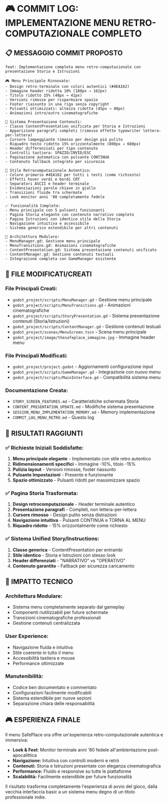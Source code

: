 # 🎮 COMMIT LOG: IMPLEMENTAZIONE MENU RETRO-COMPUTAZIONALE COMPLETO

## 📋 **MESSAGGIO COMMIT PROPOSTO**

```
feat: Implementazione completa menu retro-computazionale con presentazione Storia e Istruzioni

🎮 Menu Principale Rinnovato:
- Design retro-terminale con colori autentici (#4EA162)
- Immagine header ridotta 10% (180px → 162px)
- Titolo ridotto 15% (48px → 41px)
- Versioni rimosse per risparmiare spazio
- Footer riassunto in una riga senza copyright
- Pulsanti ottimizzati: altezza ridotta (45px → 40px)
- Animazioni intro/outro cinematografiche

📖 Sistema Presentazione Contenuti:
- Classe ContentPresentation unificata per Storia e Istruzioni
- Apparizione paragrafi completi (rimosso effetto typewriter lettera-per-lettera)
- Cursore lampeggiante rimosso per design più pulito
- Riquadro testo ridotto 15% orizzontalmente (800px → 680px)
- Header differenziati per tipo contenuto
- Controlli tastiera: SPAZIO/INVIO/ESC
- Paginazione automatica con pulsante CONTINUA
- Contenuto fallback integrato per sicurezza

🎨 Stile Retrocomputazionale Autentico:
- Colore primario #4EA162 per tutti i testi (come richiesto)
- Effetti hover verdi e bordi CRT
- Separatori ASCII e header terminale
- Evidenziazioni parole chiave in giallo
- Transizioni fluide tra schermate
- Look monitor anni '80 completamente fedele

✅ Funzionalità Complete:
- Menu principale con 5 pulsanti funzionanti
- Pagina Storia elegante con contenuto narrativo completo
- Pagina Istruzioni con identico stile della Storia
- Navigazione intuitiva e accessibile
- Sistema generico estendibile per altri contenuti

🔧 Architettura Modulare:
- MenuManager.gd: Gestione menu principale
- MenuTransitions.gd: Animazioni cinematografiche
- ContentPresentation.gd: Sistema presentazione contenuti unificato
- ContentManager.gd: Gestione contenuti testuali
- Integrazione completa con GameManager esistente
```

## 📁 **FILE MODIFICATI/CREATI**

### **File Principali Creati:**
- `godot_project/scripts/MenuManager.gd` - Gestione menu principale
- `godot_project/scripts/MenuTransitions.gd` - Animazioni cinematografiche  
- `godot_project/scripts/StoryPresentation.gd` - Sistema presentazione contenuti (Storia/Istruzioni)
- `godot_project/scripts/ContentManager.gd` - Gestione contenuti testuali
- `godot_project/scenes/MenuScreen.tscn` - Scena menu principale
- `godot_project/image/thesafeplace_immagine.jpg` - Immagine header menu

### **File Principali Modificati:**
- `godot_project/project.godot` - Aggiornamenti configurazione input
- `godot_project/scripts/GameManager.gd` - Integrazione con nuovo menu
- `godot_project/scripts/MainInterface.gd` - Compatibilità sistema menu

### **Documentazione Creata:**
- `STORY_SCREEN_FEATURES.md` - Caratteristiche schermata Storia
- `CONTENT_PRESENTATION_UPDATE.md` - Modifiche sistema presentazione
- `SESSION_MENU_IMPLEMENTATION_MEMORY.md` - Memory implementazione
- `COMMIT_LOG_MENU_RETRO.md` - Questo log

## 🎯 **RISULTATI RAGGIUNTI**

### ✅ **Richieste Iniziali Soddisfatte:**
1. **Menu principale elegante** - Implementato con stile retro autentico
2. **Ridimensionamenti specifici** - Immagine -10%, titolo -15%
3. **Pulizia layout** - Versioni rimosse, footer riassunto
4. **Pulsante Impostazioni** - Presente e funzionante
5. **Spazio ottimizzato** - Pulsanti ridotti per massimizzare spazio

### ✅ **Pagina Storia Trasformata:**
1. **Design retrocomputazionale** - Header terminale autentico
2. **Presentazione paragrafi** - Completi, non lettera-per-lettera
3. **Cursore rimosso** - Design pulito senza distrazioni
4. **Navigazione intuitiva** - Pulsanti CONTINUA e TORNA AL MENU
5. **Riquadro ridotto** - 15% orizzontalmente come richiesto

### ✅ **Sistema Unified Story/Instructions:**
1. **Classe generica** - ContentPresentation per entrambi
2. **Stile identico** - Storia e Istruzioni con stesso look
3. **Header differenziati** - "NARRATIVO" vs "OPERATIVO"
4. **Contenuto garantito** - Fallback per sicurezza caricamento

## 🚀 **IMPATTO TECNICO**

### **Architettura Modulare:**
- Sistema menu completamente separato dal gameplay
- Componenti riutilizzabili per future schermate
- Transizioni cinematografiche professionali
- Gestione contenuti centralizzata

### **User Experience:**
- Navigazione fluida e intuitiva
- Stile coerente in tutto il menu
- Accessibilità tastiera e mouse
- Performance ottimizzate

### **Manutenibilità:**
- Codice ben documentato e commentato
- Configurazioni facilmente modificabili
- Sistema estendibile per nuove sezioni
- Separazione chiara delle responsabilità

## 🎮 **ESPERIENZA FINALE**

Il menu SafePlace ora offre un'esperienza retro-computazionale autentica e immersiva:

- **Look & Feel:** Monitor terminale anni '80 fedele all'ambientazione post-apocalittica
- **Navigazione:** Intuitiva con controlli moderni e retrò
- **Contenuti:** Storia e Istruzioni presentate con eleganza cinematografica
- **Performance:** Fluido e responsive su tutte le piattaforme
- **Scalabilità:** Facilmente estendibile per future funzionalità

Il risultato trasforma completamente l'esperienza di avvio del gioco, dalla vecchia interfaccia basic a un sistema menu degno di un titolo professionale indie. 